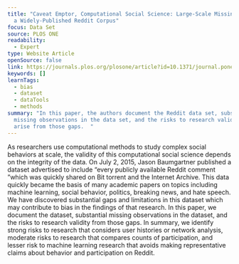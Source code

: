 ```yaml
---
title: "Caveat Emptor, Computational Social Science: Large-Scale Missing Data in
  a Widely-Published Reddit Corpus"
focus: Data Set
source: PLOS ONE
readability:
  - Expert
type: Website Article
openSource: false
link: https://journals.plos.org/plosone/article?id=10.1371/journal.pone.0200162
keywords: []
learnTags:
  - bias
  - dataset
  - dataTools
  - methods
summary: "In this paper, the authors document the Reddit data set, substantial
  missing observations in the data set, and the risks to research validity that
  arise from those gaps.  "
---
```

As researchers use computational methods to study complex social behaviors at scale, the validity of this computational social science depends on the integrity of the data. On July 2, 2015, Jason Baumgartner published a dataset advertised to include “every publicly available Reddit comment ”which was quickly shared on Bit torrent and the Internet Archive. This data quickly became the basis of many academic papers on topics including machine learning, social behavior, politics, breaking news, and hate speech. We have discovered substantial gaps and limitations in this dataset which may contribute to bias in the findings of that research. In this paper, we document the dataset, substantial missing observations in the dataset, and the risks to research validity from those gaps. In summary, we identify strong risks to research that considers user histories or network analysis, moderate risks to research that compares counts of participation, and lesser risk to machine learning research that avoids making representative claims about behavior and participation on Reddit.
